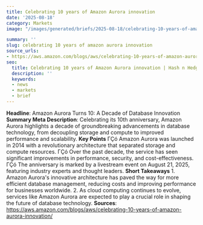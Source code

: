 ```yaml
---
title: Celebrating 10 years of Amazon Aurora innovation
date: '2025-08-18'
category: Markets
image: "/images/generated/briefs/2025-08-18/celebrating-10-years-of-amazon-aurora-innovation.svg"

summary: ''
slug: celebrating 10 years of amazon aurora innovation
source_urls:
- https://aws.amazon.com/blogs/aws/celebrating-10-years-of-amazon-aurora-innovation/
seo:
  title: Celebrating 10 years of Amazon Aurora innovation | Hash n Hedge
  description: ''
  keywords:
  - news
  - markets
  - brief
---
```


**Headline**: Amazon Aurora Turns 10: A Decade of Database Innovation  **Summary Meta Description**: Celebrating its 10th anniversary, Amazon Aurora highlights a decade of groundbreaking advancements in database technology, from decoupling storage and compute to improved performance and scalability.  **Key Points**  ΓÇó Amazon Aurora was launched in 2014 with a revolutionary architecture that separated storage and compute resources. ΓÇó Over the past decade, the service has seen significant improvements in performance, security, and cost-effectiveness. ΓÇó The anniversary is marked by a livestream event on August 21, 2025, featuring industry experts and thought leaders.  **Short Takeaways**  1. Amazon Aurora's innovative architecture has paved the way for more efficient database management, reducing costs and improving performance for businesses worldwide. 2. As cloud computing continues to evolve, services like Amazon Aurora are expected to play a crucial role in shaping the future of database technology.  **Sources**:  https://aws.amazon.com/blogs/aws/celebrating-10-years-of-amazon-aurora-innovation/ 
